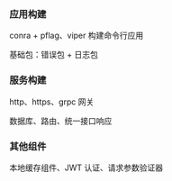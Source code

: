 ### 应用构建

conra + pflag、viper 构建命令行应用

基础包：错误包 + 日志包 

### 服务构建

http、https、grpc 网关

数据库、路由、统一接口响应

### 其他组件

本地缓存组件、JWT 认证、请求参数验证器

